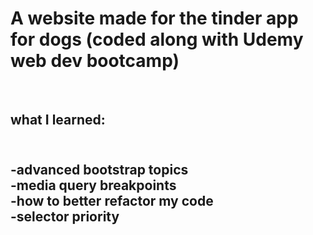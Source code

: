 <h1>A website made for the tinder app for dogs (coded along with Udemy web dev bootcamp)</h1> <br>
<h2>what I learned: <h2> <br>
-advanced bootstrap topics <br>
-media query breakpoints <br>
-how to better refactor my code <br>
-selector priority <br>

